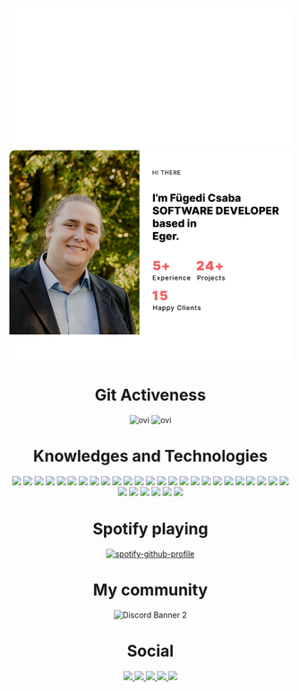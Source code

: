 
<div class="container" align=center>
<div class="row">
<div class="col">
  <img style="border-radius: 10px; padding-bottom:0px; margin-bottom:0px;" src="hello.svg" alt="">
  <img style="border-radius: 10px; padding-top:0px; margin-top:0px;" src="BASED.png" alt="">
</div>

<div class="col">
<h1>Git Activeness</h1>
<img src="https://github-readme-stats.vercel.app/api/top-langs?username=Csabusr&show_icons=true&locale=en&layout=compact&theme=chartreuse-dark" alt="ovi" width="350" />
<img src="https://github-readme-stats.vercel.app/api?username=Csabusr&show_icons=true&locale=en&theme=chartreuse-dark" alt="ovi" width="350"/>
    

</div>
<div class="col">
<h1>Knowledges and Technologies</h1>
<img src="https://img.shields.io/badge/c++%20-%2314354C.svg?&style=for-the-badge&logo=c++&logoColor=white">
<img src="https://img.shields.io/badge/csharp%20-%2314354C.svg?&style=for-the-badge&logo=csharp&logoColor=white">
<img src="https://img.shields.io/badge/wpf%20-%2314354C.svg?&style=for-the-badge&logo=&logoColor=white">
<img src="https://img.shields.io/badge/xamarin%20-%2314354C.svg?&style=for-the-badge&logo=xamarin&logoColor=white">
<img src="https://img.shields.io/badge/VIM%20-%2314354C.svg?&style=for-the-badge&logo=vim&logoColor=white">
<img src="https://img.shields.io/badge/Java%20-%2314354C.svg?&style=for-the-badge&logo=java&logoColor=white">
<img src="https://img.shields.io/badge/docker%20-%2314354C.svg?&style=for-the-badge&logo=docker&logoColor=white">
<img src="https://img.shields.io/badge/datagrip%20-%2314354C.svg?&style=for-the-badge&logo=datagrip&logoColor=white">
<img src="https://img.shields.io/badge/webstorm%20-%2314354C.svg?&style=for-the-badge&logo=webstorm&logoColor=white">
<img src="https://img.shields.io/badge/html%20-%2314354C.svg?&style=for-the-badge&logo=HTML5&logoColor=white">
<img src="https://img.shields.io/badge/CSS%20-%2314354C.svg?&style=for-the-badge&logo=css3&logoColor=white">
<img src="https://img.shields.io/badge/Javascript%20-%2314354C.svg?&style=for-the-badge&logo=javascript&logoColor=white">
<img src="https://img.shields.io/badge/php%20-%2314354C.svg?&style=for-the-badge&logo=php&logoColor=white">
<img src="https://img.shields.io/badge/postman%20-%2314354C.svg?&style=for-the-badge&logo=postman&logoColor=white">
<img src="https://img.shields.io/badge/typescript%20-%2314354C.svg?&style=for-the-badge&logo=typescript&logoColor=white">
<img src="https://img.shields.io/badge/spring%20-%2314354C.svg?&style=for-the-badge&logo=spring&logoColor=white">
<img src="https://img.shields.io/badge/SQL%20-%2314354C.svg?&style=for-the-badge&logo=mariadb&logoColor=white">
<img src="https://img.shields.io/badge/shell%20-%2314354C.svg?&style=for-the-badge&logo=shell&logoColor=white">
<img src="https://img.shields.io/badge/latex%20-%2314354C.svg?&style=for-the-badge&logo=latex&logoColor=white">
<img src="https://img.shields.io/badge/figma%20-%2314354C.svg?&style=for-the-badge&logo=figma&logoColor=white">
<img src="https://img.shields.io/badge/Photoshop%20-%2314354C.svg?&style=for-the-badge&logo=adobephotoshop&logoColor=white">
<img src="https://img.shields.io/badge/Illustrator%20-%2314354C.svg?&style=for-the-badge&logo=adobeillustrator&logoColor=white">
<img src="https://img.shields.io/badge/Premiere%20pro%20-%2314354C.svg?&style=for-the-badge&logo=adobepremierepro&logoColor=white">
<img src="https://img.shields.io/badge/Visual%20Studio%20-%2314354C.svg?&style=for-the-badge&logo=visualstudio&logoColor=white">
<img src="https://img.shields.io/badge/Visual%20Studio%20Code-%2314354C.svg?&style=for-the-badge&logo=visualstudiocode&logoColor=white">
<img src="https://img.shields.io/badge/mac%20os-%2314354C.svg?&style=for-the-badge&logo=macos&logoColor=white">
<img src="https://img.shields.io/badge/windows-%2314354C.svg?&style=for-the-badge&logo=windows&logoColor=white">
<img src="https://img.shields.io/badge/linux-%2314354C.svg?&style=for-the-badge&logo=linux&logoColor=white">
<img src="https://img.shields.io/badge/xigmanas-%2314354C.svg?&style=for-the-badge&logo=freebsd&logoColor=white">
<img src="https://img.shields.io/badge/delphi-%2314354C.svg?&style=for-the-badge&logo=delphi&logoColor=white">
<img src="https://img.shields.io/badge/Pascal-%2314354C.svg?&style=for-the-badge&logo=&logoColor=white">
</div>
<div class="col">
<h1>Spotify playing</h1>

[![spotify-github-profile](https://spotify-github-profile.vercel.app/api/view?uid=21jhc4sqkncn446f4ekei4izy&cover_image=true&theme=natemoo-re&bar_color=53b14f&bar_color_cover=false)](https://spotify-github-profile.vercel.app/api/view?uid=21jhc4sqkncn446f4ekei4izy&redirect=true)
</div>
<div class="col">
<h1>My community</h1>

![Discord Banner 2](https://discordapp.com/api/guilds/488813043275268108/widget.png?style=banner2)

</div>
<h1>Social</h1>
<a href="https://www.facebook.com/csaba.fugedi/">
<img src="https://img.shields.io/badge/facebook-%2314354C.svg?&style=for-the-badge&logo=facebook&logoColor=white">
</a>
<a href="https://twitter.com/FgediCsaba">
<img src="https://img.shields.io/badge/twitter-%2314354C.svg?&style=for-the-badge&logo=twitter&logoColor=white">
</a>
<a href="http://info.csabusr.tech">
<img src="https://img.shields.io/badge/Webpage-%2314354C.svg?&style=for-the-badge&logo=&logoColor=white">
</a>
<a href="mailto:fugedic@gmail.com">
<img src="https://img.shields.io/badge/Outlook-%2314354C.svg?&style=for-the-badge&logo=microsoftoutlook&logoColor=white">
</a>
<a href="https://www.linkedin.com/in/f%C3%BCgedi-csaba/">
<img src="https://img.shields.io/badge/LinkedIn-%2314354C.svg?&style=for-the-badge&logo=linkedin&logoColor=white">
</a>
</div>
<div>